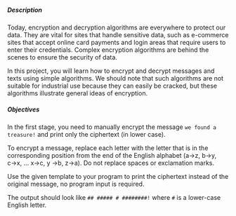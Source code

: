 <div class="step-text">
<h5 id="description">Description</h5>
<p>Today, encryption and decryption algorithms are everywhere to protect our data. They are vital for sites that handle sensitive data, such as e-commerce sites that accept online card payments and login areas that require users to enter their credentials. Complex encryption algorithms are behind the scenes to ensure the security of data.</p>
<p>In this project, you will learn how to encrypt and decrypt messages and texts using simple algorithms. We should note that such algorithms are not suitable for industrial use because they can easily be cracked, but these algorithms illustrate general ideas of encryption.</p>
<h5 id="objectives">Objectives</h5>
<p>In the first stage, you need to manually encrypt the message <code class="java">we found a treasure!</code> and print only the ciphertext (in lower case).</p>
<p>To encrypt a message, replace each letter with the letter that is in the corresponding position from the end of the English alphabet (a→z, b→y, c→x, ... x→c, y →b, z→a). Do not replace spaces or exclamation marks.</p>
<p>Use the given template to your program to print the ciphertext instead of the original message, no program input is required.</p>
<p>The output should look like <code class="java">## ##### # ########!</code> where <code class="java">#</code> is a lower-case English letter.</p>
</div>
